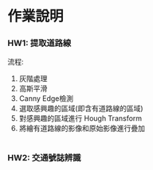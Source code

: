 # 作業說明
### HW1: 提取道路線
流程:
1. 灰階處理
2. 高斯平滑
3. Canny Edge檢測
4. 選取感興趣的區域(即含有道路線的區域)
5. 對感興趣的區域進行 Hough Transform
6. 將繪有道路線的影像和原始影像進行疊加
<img scr='./HW1_show.png'>

### HW2: 交通號誌辨識
